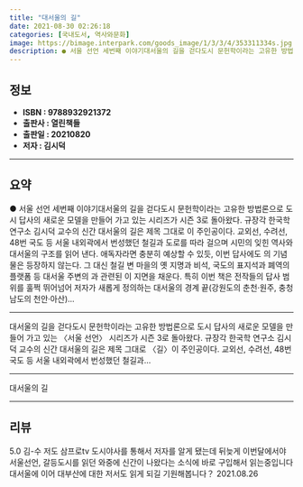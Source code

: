 ```yaml
---
title: "대서울의 길"
date: 2021-08-30 02:26:18
categories: [국내도서, 역사와문화]
image: https://bimage.interpark.com/goods_image/1/3/3/4/353311334s.jpg
description: ● 서울 선언 세번째 이야기대서울의 길을 걷다도시 문헌학이라는 고유한 방법론으로 도시 답사의 새로운 모델을 만들어 가고 있는 시리즈가 시즌 3로 돌아왔다. 규장각 한국학 연구소 김시덕 교수의 신간 대서울의 길은 제목 그대로 이 주인공이다. 교외선, 수려선, 48번 국도 등 서울 내외
---
```


## **정보**

- **ISBN : 9788932921372**
- **출판사 : 열린책들**
- **출판일 : 20210820**
- **저자 : 김시덕**

------



## **요약**

●  서울 선언 세번째 이야기대서울의 길을 걷다도시 문헌학이라는 고유한 방법론으로 도시 답사의 새로운 모델을 만들어 가고 있는  시리즈가 시즌 3로 돌아왔다. 규장각 한국학 연구소 김시덕 교수의 신간 대서울의 길은 제목 그대로 이 주인공이다. 교외선, 수려선, 48번 국도 등 서울 내외곽에서 번성했던 철길과 도로를 따라 걸으며 시민의 잊힌 역사와 대서울의 구조를 읽어 낸다.  애독자라면 충분히 예상할 수 있듯, 이번 답사에도 의 기념물은 등장하지 않는다. 그 대신 철길 변 마을의 옛 지명과 비석, 국도의 표지석과 폐역의 플랫폼 등 대서울 주변의 과 관련된 이 지면을 채운다. 특히 이번 책은 전작들의 답사 범위를 훌쩍 뛰어넘어 저자가 새롭게 정의하는 대서울의 경계 끝(강원도의 춘천·원주, 충청남도의 천안·아산)...

------

대서울의 길을 걷다도시 문헌학이라는 고유한 방법론으로 도시 답사의 새로운 모델을 만들어 가고 있는 〈서울 선언〉 시리즈가 시즌 3로 돌아왔다. 규장각 한국학 연구소 김시덕 교수의 신간 대서울의 길은 제목 그대로 〈길〉이 주인공이다. 교외선, 수려선, 48번 국도 등 서울 내외곽에서 번성했던 철길과... 

------


대서울의 길 

------


## **리뷰** 

5.0 김-수 저도 삼프로tv 도시야사를 통해서 저자를 알게 됐는데 뒤늦게 이번달에서야 서울선언, 갈등도시를 읽던 와중에 신간이 나왔다는 소식에 바로 구입해서 읽는중입니다 대서울에 이어 대부산에 대한 저서도 읽게 되길 기원해봅니다？ 2021.08.26 <br/>